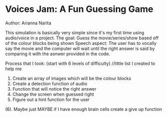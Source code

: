 # Voices Jam: A Fun Guessing Game

Author: Arianna Narita 

This simulation is basically very simple since it's my first time using audio/voice in a project.
The goal: Guess the movie/series/show based off of the colour blocks being shown 
Speech aspect: The user has to vocally say the movie and the computer will wait until the right answer is said by comparing it with the asnwer provided in the code.

Process that I took: (start with 6 levels of difficulty) //little list I created to help me
1. Create an array of images which will be the colour blocks 
2. Create a detection function of audio 
3. Function that will notice the right answer
4. Change the screen when guessed right
5. Figure out a hint function for the user

(6). Maybe just MAYBE if I have enough brain cells create a give up function 
